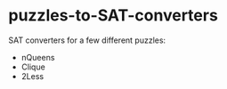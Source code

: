 ﻿# puzzles-to-SAT-converters

SAT converters for a few different puzzles:

- nQueens
- Clique
- 2Less
